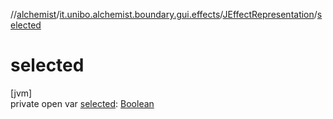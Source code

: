 //[alchemist](../../../index.md)/[it.unibo.alchemist.boundary.gui.effects](../index.md)/[JEffectRepresentation](index.md)/[selected](selected.md)

# selected

[jvm]\
private open var [selected](selected.md): [Boolean](https://kotlinlang.org/api/latest/jvm/stdlib/kotlin/-boolean/index.html)
